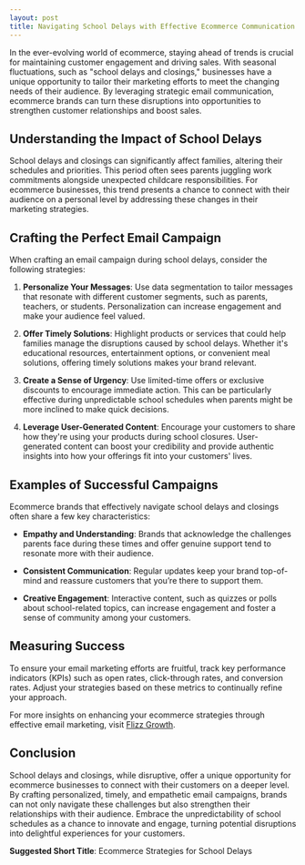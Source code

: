 ```yaml
---
layout: post
title: Navigating School Delays with Effective Ecommerce Communication
---
```



In the ever-evolving world of ecommerce, staying ahead of trends is crucial for maintaining customer engagement and driving sales. With seasonal fluctuations, such as "school delays and closings," businesses have a unique opportunity to tailor their marketing efforts to meet the changing needs of their audience. By leveraging strategic email communication, ecommerce brands can turn these disruptions into opportunities to strengthen customer relationships and boost sales.

## Understanding the Impact of School Delays

School delays and closings can significantly affect families, altering their schedules and priorities. This period often sees parents juggling work commitments alongside unexpected childcare responsibilities. For ecommerce businesses, this trend presents a chance to connect with their audience on a personal level by addressing these changes in their marketing strategies.

## Crafting the Perfect Email Campaign

When crafting an email campaign during school delays, consider the following strategies:

1. **Personalize Your Messages**: Use data segmentation to tailor messages that resonate with different customer segments, such as parents, teachers, or students. Personalization can increase engagement and make your audience feel valued.

2. **Offer Timely Solutions**: Highlight products or services that could help families manage the disruptions caused by school delays. Whether it's educational resources, entertainment options, or convenient meal solutions, offering timely solutions makes your brand relevant.

3. **Create a Sense of Urgency**: Use limited-time offers or exclusive discounts to encourage immediate action. This can be particularly effective during unpredictable school schedules when parents might be more inclined to make quick decisions.

4. **Leverage User-Generated Content**: Encourage your customers to share how they're using your products during school closures. User-generated content can boost your credibility and provide authentic insights into how your offerings fit into your customers' lives.

## Examples of Successful Campaigns

Ecommerce brands that effectively navigate school delays and closings often share a few key characteristics:

- **Empathy and Understanding**: Brands that acknowledge the challenges parents face during these times and offer genuine support tend to resonate more with their audience.
  
- **Consistent Communication**: Regular updates keep your brand top-of-mind and reassure customers that you’re there to support them.

- **Creative Engagement**: Interactive content, such as quizzes or polls about school-related topics, can increase engagement and foster a sense of community among your customers.

## Measuring Success

To ensure your email marketing efforts are fruitful, track key performance indicators (KPIs) such as open rates, click-through rates, and conversion rates. Adjust your strategies based on these metrics to continually refine your approach.

For more insights on enhancing your ecommerce strategies through effective email marketing, visit [Flizz Growth](https://flizzgrowth.com).

## Conclusion

School delays and closings, while disruptive, offer a unique opportunity for ecommerce businesses to connect with their customers on a deeper level. By crafting personalized, timely, and empathetic email campaigns, brands can not only navigate these challenges but also strengthen their relationships with their audience. Embrace the unpredictability of school schedules as a chance to innovate and engage, turning potential disruptions into delightful experiences for your customers.

**Suggested Short Title**: Ecommerce Strategies for School Delays